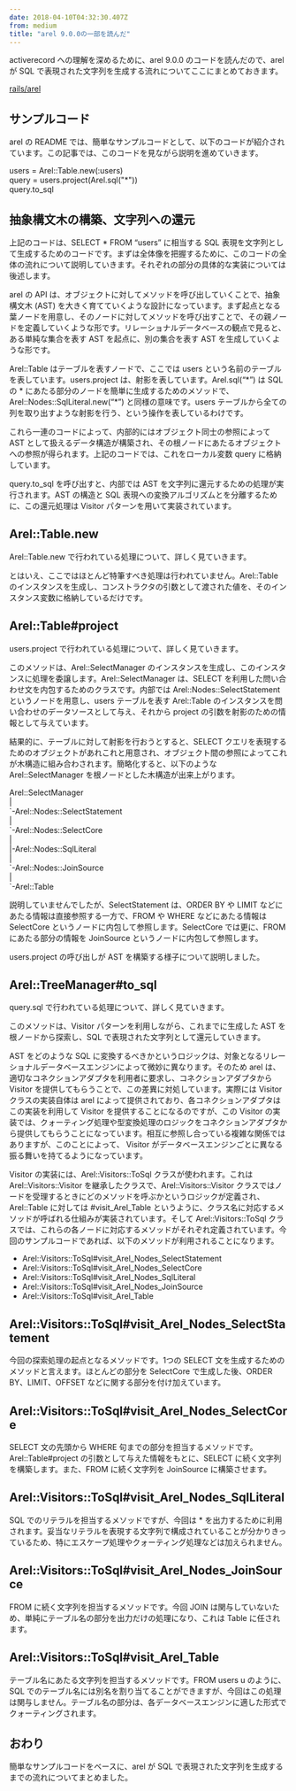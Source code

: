 ```yaml
---
date: 2018-04-10T04:32:30.407Z
from: medium
title: "arel 9.0.0の一部を読んだ"
---
```


activerecord への理解を深めるために、arel 9.0.0 のコードを読んだので、arel が SQL で表現された文字列を生成する流れについてここにまとめておきます。

[rails/arel](https://github.com/rails/arel)

## サンプルコード

arel の README では、簡単なサンプルコードとして、以下のコードが紹介されています。この記事では、このコードを見ながら説明を進めていきます。

users = Arel::Table.new(:users)  
query = users.project(Arel.sql("\*"))  
query.to\_sql

## 抽象構文木の構築、文字列への還元

上記のコードは、SELECT \* FROM “users” に相当する SQL 表現を文字列として生成するためのコードです。まずは全体像を把握するために、このコードの全体の流れについて説明していきます。それぞれの部分の具体的な実装については後述します。

arel の API は、オブジェクトに対してメソッドを呼び出していくことで、抽象構文木 (AST) を大きく育てていくような設計になっています。まず起点となる葉ノードを用意し、そのノードに対してメソッドを呼び出すことで、その親ノードを定義していくような形です。リレーショナルデータベースの観点で見ると、ある単純な集合を表す AST を起点に、別の集合を表す AST を生成していくような形です。

Arel::Table はテーブルを表すノードで、ここでは users という名前のテーブルを表しています。users.project は、射影を表しています。Arel.sql(“\*”) は SQL の \* にあたる部分のノードを簡単に生成するためのメソッドで、Arel::Nodes::SqlLiteral.new(“\*”) と同様の意味です。users テーブルから全ての列を取り出すような射影を行う、という操作を表しているわけです。

これら一連のコードによって、内部的にはオブジェクト同士の参照によって AST として扱えるデータ構造が構築され、その根ノードにあたるオブジェクトへの参照が得られます。上記のコードでは、これをローカル変数 query に格納しています。

query.to\_sql を呼び出すと、内部では AST を文字列に還元するための処理が実行されます。AST の構造と SQL 表現への変換アルゴリズムとを分離するために、この還元処理は Visitor パターンを用いて実装されています。

## Arel::Table.new

Arel::Table.new で行われている処理について、詳しく見ていきます。

とはいえ、ここではほとんど特筆すべき処理は行われていません。Arel::Table のインスタンスを生成し、コンストラクタの引数として渡された値を、そのインスタンス変数に格納しているだけです。

## Arel::Table#project

users.project で行われている処理について、詳しく見ていきます。

このメソッドは、Arel::SelectManager のインスタンスを生成し、このインスタンスに処理を委譲します。Arel::SelectManager は、SELECT を利用した問い合わせ文を内包するためのクラスです。内部では Arel::Nodes::SelectStatement というノードを用意し、users テーブルを表す Arel::Table のインスタンスを問い合わせのデータソースとして与え、それから project の引数を射影のための情報として与えています。

結果的に、テーブルに対して射影を行おうとすると、SELECT クエリを表現するためのオブジェクトがあれこれと用意され、オブジェクト間の参照によってこれが木構造に組み合わされます。簡略化すると、以下のような Arel::SelectManager を根ノードとした木構造が出来上がります。

Arel::SelectManager  
|  
\`-Arel::Nodes::SelectStatement  
  |  
  \`-Arel::Nodes::SelectCore  
    |  
    |-Arel::Nodes::SqlLiteral  
    |  
    \`-Arel::Nodes::JoinSource  
      |  
      \`-Arel::Table

説明していませんでしたが、SelectStatement は、ORDER BY や LIMIT などにあたる情報は直接参照する一方で、FROM や WHERE などにあたる情報は SelectCore というノードに内包して参照します。SelectCore では更に、FROM にあたる部分の情報を JoinSource というノードに内包して参照します。

users.project の呼び出しが AST を構築する様子について説明しました。

## Arel::TreeManager#to\_sql

query.sql で行われている処理について、詳しく見ていきます。

このメソッドは、Visitor パターンを利用しながら、これまでに生成した AST を根ノードから探索し、SQL で表現された文字列として還元していきます。

AST をどのような SQL に変換するべきかというロジックは、対象となるリレーショナルデータベースエンジンによって微妙に異なります。そのため arel は、適切なコネクションアダプタを利用者に要求し、コネクションアダプタから Visitor を提供してもらうことで、この差異に対処しています。実際には Visitor クラスの実装自体は arel によって提供されており、各コネクションアダプタはこの実装を利用して Visitor を提供することになるのですが、この Visitor の実装では、クォーティング処理や型変換処理のロジックをコネクションアダプタから提供してもらうことになっています。相互に参照し合っている複雑な関係ではありますが、このことによって、 Visitor がデータベースエンジンごとに異なる振る舞いを持てるようになっています。

Visitor の実装には、Arel::Visitors::ToSql クラスが使われます。これはArel::Visitors::Visitor を継承したクラスで、Arel::Visitors::Visitor クラスではノードを受理するときにどのメソッドを呼ぶかというロジックが定義され、Arel::Table に対しては #visit\_Arel\_Table というように、クラス名に対応するメソッドが呼ばれる仕組みが実装されています。そして Arel::Visitors::ToSql クラスでは、これらの各ノードに対応するメソッドがそれぞれ定義されています。今回のサンプルコードであれば、以下のメソッドが利用されることになります。

*   Arel::Visitors::ToSql#visit\_Arel\_Nodes\_SelectStatement
*   Arel::Visitors::ToSql#visit\_Arel\_Nodes\_SelectCore
*   Arel::Visitors::ToSql#visit\_Arel\_Nodes\_SqlLiteral
*   Arel::Visitors::ToSql#visit\_Arel\_Nodes\_JoinSource
*   Arel::Visitors::ToSql#visit\_Arel\_Table

## Arel::Visitors::ToSql#visit\_Arel\_Nodes\_SelectStatement

今回の探索処理の起点となるメソッドです。1つの SELECT 文を生成するためのメソッドと言えます。ほとんどの部分を SelectCore で生成した後、ORDER BY、LIMIT、OFFSET などに関する部分を付け加えています。

## Arel::Visitors::ToSql#visit\_Arel\_Nodes\_SelectCore

SELECT 文の先頭から WHERE 句までの部分を担当するメソッドです。Arel::Table#project の引数として与えた情報をもとに、SELECT に続く文字列を構築します。また、FROM に続く文字列を JoinSource に構築させます。

## Arel::Visitors::ToSql#visit\_Arel\_Nodes\_SqlLiteral

SQL でのリテラルを担当するメソッドですが、今回は \* を出力するために利用されます。妥当なリテラルを表現する文字列で構成されていることが分かりきっているため、特にエスケープ処理やクォーティング処理などは加えられません。

## Arel::Visitors::ToSql#visit\_Arel\_Nodes\_JoinSource

FROM に続く文字列を担当するメソッドです。今回 JOIN は関与していないため、単純にテーブル名の部分を出力だけの処理になり、これは Table に任されます。

## Arel::Visitors::ToSql#visit\_Arel\_Table

テーブル名にあたる文字列を担当するメソッドです。FROM users u のように、SQL でのテーブル名には別名を割り当てることができますが、今回はこの処理は関与しません。テーブル名の部分は、各データベースエンジンに適した形式でクォーティングされます。

## おわり

簡単なサンプルコードをベースに、arel が SQL で表現された文字列を生成するまでの流れについてまとめました。
